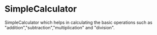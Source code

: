 # SimpleCalculator
SimpleCalculator which helps in calculating the basic operations such as "addition","subtraction","multiplication" and "division".
